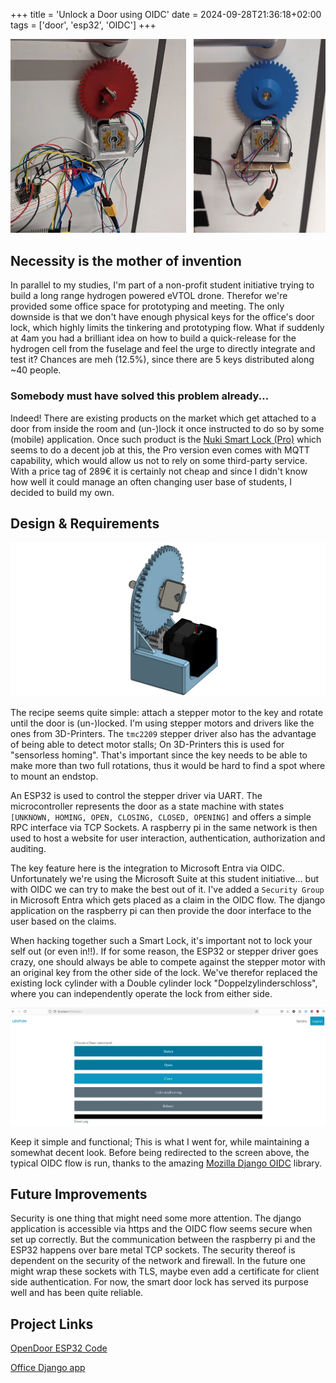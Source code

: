 +++
title = 'Unlock a Door using OIDC'
date = 2024-09-28T21:36:18+02:00
tags = ['door', 'esp32', 'OIDC']
+++

![opendoor-in-action](./images/opendoor.webp)


## Necessity is the mother of invention

In parallel to my studies, I'm part of a non-profit student initiative trying to build a long range hydrogen powered eVTOL drone. Therefor we're provided some office space for prototyping and meeting. The only downside is that we don't have enough physical keys for the office's door lock, which highly limits the tinkering and prototyping flow. What if suddenly at 4am you had a brilliant idea on how to build a quick-release for the hydrogen cell from the fuselage and feel the urge to directly integrate and test it? Chances are meh (12.5%), since there are 5 keys distributed along ~40 people.

### Somebody must have solved this problem already...

Indeed! There are existing products on the market which get attached to a door from inside the room and (un-)lock it once instructed to do so by some (mobile) application. Once such product is the [Nuki Smart Lock (Pro)](https://nuki.io/de/compare-smart-lock/) which seems to do a decent job at this, the Pro version even comes with MQTT capability, which would allow us not to rely on some third-party service. With a price tag of 289€ it is certainly not cheap and since I didn't know how well it could manage an often changing user base of students, I decided to build my own.

## Design & Requirements
![cad](./images/cad.webp)

The recipe seems quite simple: attach a stepper motor to the key and rotate until the door is (un-)locked. I'm using stepper motors and drivers like the ones from 3D-Printers. The `tmc2209` stepper driver also has the advantage of being able to detect motor stalls; On 3D-Printers this is used for "sensorless homing". That's important since the key needs to be able to make more than two full rotations, thus it would be hard to find a spot where to mount an endstop.

An ESP32 is used to control the stepper driver via UART. The microcontroller represents the door as a state machine with states `[UNKNOWN, HOMING, OPEN, CLOSING, CLOSED, OPENING]` and offers a simple RPC interface via TCP Sockets. A raspberry pi in the same network is then used to host a website for user interaction, authentication, authorization and auditing.

The key feature here is the integration to Microsoft Entra via OIDC. Unfortunately we're using the Microsoft Suite at this student initiative... but with OIDC we can try to make the best out of it. I've added a `Security Group` in Microsoft Entra which gets placed as a claim in the OIDC flow. The django application on the raspberry pi can then provide the door interface to the user based on the claims.

When hacking together such a Smart Lock, it's important not to lock your self out (or even in!!). If for some reason, the ESP32 or stepper driver goes crazy, one should always be able to compete against the stepper motor with an original key from the other side of the lock. We've therefor replaced the existing lock cylinder with a Double cylinder lock "Doppelzylinderschloss", where you can independently operate the lock from either side.

![door-interface](./images/door_interface.webp)

Keep it simple and functional; This is what I went for, while maintaining a somewhat decent look. Before being redirected to the screen above, the typical OIDC flow is run, thanks to the amazing [Mozilla Django OIDC](https://github.com/mozilla/mozilla-django-oidc) library.

## Future Improvements 

Security is one thing that might need some more attention. The django application is accessible via https and the OIDC flow seems secure when set up correctly. But the communication between the raspberry pi and the ESP32 happens over bare metal TCP sockets. The security thereof is dependent on the security of the network and firewall. In the future one might wrap these sockets with TLS, maybe even add a certificate for client side authentication. For now, the smart door lock has served its purpose well and has been quite reliable.

## Project Links

[OpenDoor ESP32 Code](https://github.com/LEVITUM-e-V/opendoor)

[Office Django app](https://github.com/LEVITUM-e-V/office)
